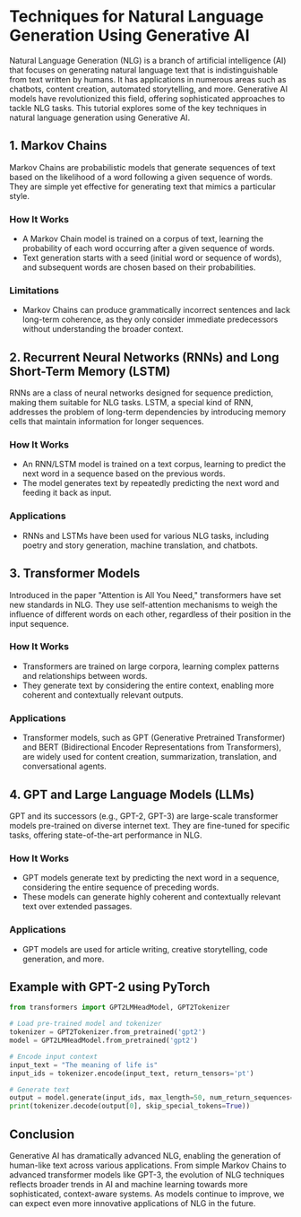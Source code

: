 # Techniques for Natural Language Generation Using Generative AI

Natural Language Generation (NLG) is a branch of artificial intelligence (AI) that focuses on generating natural language text that is indistinguishable from text written by humans. It has applications in numerous areas such as chatbots, content creation, automated storytelling, and more. Generative AI models have revolutionized this field, offering sophisticated approaches to tackle NLG tasks. This tutorial explores some of the key techniques in natural language generation using Generative AI.

## 1. Markov Chains

Markov Chains are probabilistic models that generate sequences of text based on the likelihood of a word following a given sequence of words. They are simple yet effective for generating text that mimics a particular style.

### How It Works
- A Markov Chain model is trained on a corpus of text, learning the probability of each word occurring after a given sequence of words.
- Text generation starts with a seed (initial word or sequence of words), and subsequent words are chosen based on their probabilities.

### Limitations
- Markov Chains can produce grammatically incorrect sentences and lack long-term coherence, as they only consider immediate predecessors without understanding the broader context.

## 2. Recurrent Neural Networks (RNNs) and Long Short-Term Memory (LSTM)

RNNs are a class of neural networks designed for sequence prediction, making them suitable for NLG tasks. LSTM, a special kind of RNN, addresses the problem of long-term dependencies by introducing memory cells that maintain information for longer sequences.

### How It Works
- An RNN/LSTM model is trained on a text corpus, learning to predict the next word in a sequence based on the previous words.
- The model generates text by repeatedly predicting the next word and feeding it back as input.

### Applications
- RNNs and LSTMs have been used for various NLG tasks, including poetry and story generation, machine translation, and chatbots.

## 3. Transformer Models

Introduced in the paper "Attention is All You Need," transformers have set new standards in NLG. They use self-attention mechanisms to weigh the influence of different words on each other, regardless of their position in the input sequence.

### How It Works
- Transformers are trained on large corpora, learning complex patterns and relationships between words.
- They generate text by considering the entire context, enabling more coherent and contextually relevant outputs.

### Applications
- Transformer models, such as GPT (Generative Pretrained Transformer) and BERT (Bidirectional Encoder Representations from Transformers), are widely used for content creation, summarization, translation, and conversational agents.

## 4. GPT and Large Language Models (LLMs)

GPT and its successors (e.g., GPT-2, GPT-3) are large-scale transformer models pre-trained on diverse internet text. They are fine-tuned for specific tasks, offering state-of-the-art performance in NLG.

### How It Works
- GPT models generate text by predicting the next word in a sequence, considering the entire sequence of preceding words.
- These models can generate highly coherent and contextually relevant text over extended passages.

### Applications
- GPT models are used for article writing, creative storytelling, code generation, and more.

## Example with GPT-2 using PyTorch

```python
from transformers import GPT2LMHeadModel, GPT2Tokenizer

# Load pre-trained model and tokenizer
tokenizer = GPT2Tokenizer.from_pretrained('gpt2')
model = GPT2LMHeadModel.from_pretrained('gpt2')

# Encode input context
input_text = "The meaning of life is"
input_ids = tokenizer.encode(input_text, return_tensors='pt')

# Generate text
output = model.generate(input_ids, max_length=50, num_return_sequences=1)
print(tokenizer.decode(output[0], skip_special_tokens=True))
```

## Conclusion

Generative AI has dramatically advanced NLG, enabling the generation of human-like text across various applications. From simple Markov Chains to advanced transformer models like GPT-3, the evolution of NLG techniques reflects broader trends in AI and machine learning towards more sophisticated, context-aware systems. As models continue to improve, we can expect even more innovative applications of NLG in the future.